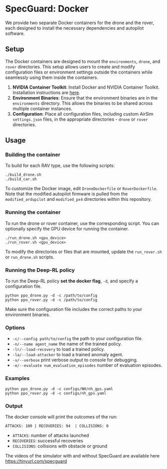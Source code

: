 # SpecGuard: Docker

We provide two separate Docker containers for the drone and the rover, each designed to install the necessary dependencies and autopilot software.

## Setup
The Docker containers are designed to mount the `environments`, `drone`, and `rover` directories. This setup allows users to create and modify configuration files or environment settings outside the containers while seamlessly using them inside the containers. 

1. **NVIDIA Container Toolkit**: Install Docker and NVIDIA Container Toolkit. Installation instructions are [here](https://docs.nvidia.com/datacenter/cloud-native/container-toolkit/latest/install-guide.html).
2. **Environment Binaries**: Ensure that the environment binaries are in the `environments` directory. This allows the binaries to be shared across multiple container instances.
3. **Configuration**: Place all configuration files, including custom AirSim `settings.json` files, in the appropriate directories - `drone` or `rover` directories. 

## Usage

### Building the container

To build for each RAV type, use the following scripts:
```
./build_drone.sh
./build_car.sh
```
To customize the Docker image, edit `DroneDockerfile` or `RoverDockerfile`. Note that the modified autopilot firmware is pulled from the `modified_ardupilot` and `modified_px4` directories within this repository.

### Running the container

To run the drone or rover container, use the corresponding script. You can optionally specify the GPU device for running the container.  
```
./run_drone.sh <gpu_device>
./run_rover.sh <gpu_device>
```
To modify the directories or files that are mounted, update the `run_rover.sh` or `run_drone.sh` scripts.

### Running the Deep-RL policy

To run the Deep-RL policy **set the docker flag**, `-d`, and specify a configuration file.

```
python ppo_drone.py -d -c /path/to/config
python ppo_rover.py -d -c /path/to/config
```

Make sure the configuration file includes the correct paths to your environment binaries.

### Options
  - `-c/--config path/to/config` the path to your configuration file.
  - `-n/--name agent_name` the name of the trained policy.
  - `-lr/--load-recovery` to load a trained policy.
  - `-la/--load-attacker` to load a trained anomaly agent.
  - `-v/--verbose` print verbose output to console for debugging.
  - `-e/--evaluate num_evaluation_episodes` number of evaluation episodes.

### Examples
```
python ppo_drone.py -d -c configs/NH/nh_gps.yaml
python ppo_rover.py -d -c configs/nh_gps.yaml
```

### Output
The docker console will print the outcomes of the run: 
```
ATTACKS: 100 | RECOVERIES: 94  | COLLISIONS: 0
```

- `ATTACKS`: number of attacks launched
- `RECOVERIES`: successful recoveries
- `COLLISIONS`: collisions with obstacle or ground

The videos of the simulator with and without SpecGuard are available here https://tinyurl.com/specguard
